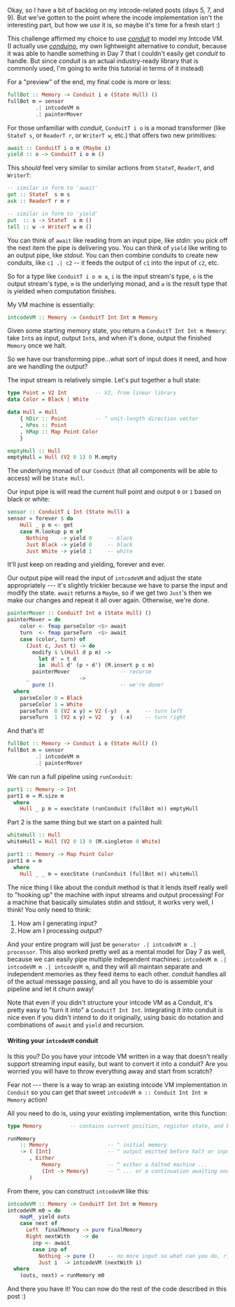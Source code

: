 Okay, so I have a bit of backlog on my intcode-related posts (days 5, 7,
and 9).  But we've gotten to the point where the incode implementation isn't
the interesting part, but how we *use* it is, so maybe it's time for a fresh
start :)

This challenge affirmed my choice to use *[conduit][]* to model my Intcode VM.
(I actually use *[conduino][]*, my own lightweight alternative to *conduit*,
because it was able to handle something in Day 7 that I couldn't easily get
*conduit* to handle.  But since *conduit* is an actual industry-ready library
that is commonly used, I'm going to write this tutorial in terms of it instead)

[conduit]: https://hackage.haskell.org/package/conduit
[conduino]: https://hackage.haskell.org/package/conduino

For a "preview" of the end, my final code is more or less:

```haskell
fullBot :: Memory -> Conduit i o (State Hull) ()
fullBot m = sensor
         .| intcodeVM m
         .| painterMover
```

For those unfamiliar with *conduit*, `ConduitT i o` is a monad transformer
(like `StateT s`, or `ReaderT r`, or `WriterT w`, etc.) that offers two new
primitives:

```haskell
await :: ConduitT i o m (Maybe i)
yield :: o -> ConduitT i o m ()
```

This *should* feel very similar to similar actions from `StateT`, `ReaderT`,
and `WriterT`:

```haskell
-- similar in form to 'await'
get :: StateT  s m s
ask :: ReaderT r m r

-- similar in form to 'yield'
put  :: s -> StateT  s m ()
tell :: w -> WriterT w m ()
```

You can think of `await` like reading from an input pipe, like *stdin*: you pick off the next
item the pipe is delivering you.  You can think of `yield` like writing to an
output pipe, like *stdout*.  You can then combine conduits to create new
conduits, like `c1 .| c2` -- it feeds the output of `c1` into the input of
`c2`, etc.

So for a type like `ConduitT i o m a`, `i` is the input stream's type, `o` is
the output stream's type, `m` is the underlying monad, and `a` is the result
type that is yielded when computation finishes.


My VM machine is essentially:

```haskell
intcodeVM :: Memory -> ConduitT Int Int m Memory
```

Given some starting memory state, you return a `ConduitT Int Int m Memory`:
take `Int`s as input, output `Int`s, and when it's done, output the finished
`Memory` once we halt.

So we have our transforming pipe...what sort of input does it need, and how are
we handling the output?

The input stream is relatively simple.  Let's put together a hull state:

```haskell
type Point = V2 Int         -- V2, from linear library
data Color = Black | White

data Hull = Hull
    { hDir :: Point         -- ^ unit-length direction vector
    , hPos :: Point
    , hMap :: Map Point Color
    }

emptyHull :: Hull
emptyHull = Hull (V2 0 1) 0 M.empty
```

The underlying monad of our `Conduit` (that all components will be able to
access) will be `State Hull`.

Our input pipe is will read the current hull point and output `0` or `1` based
on black or white:

```haskell
sensor :: ConduitT i Int (State Hull) a
sensor = forever $ do
    Hull _ p m <- get
    case M.lookup p m of
      Nothing    -> yield 0     -- black
      Just Black -> yield 0     -- black
      Just White -> yield 1     -- white
```

It'll just keep on reading and yielding, forever and ever.

Our output pipe will read the input of `intcodeVM` and adjust the state
appropriately --- it's slightly trickier because we have to parse the input and
modify the state.  `await` returns a `Maybe`, so if we get two `Just`'s then we
make our changes and repeat it all over again.  Otherwise, we're done.

```haskell
painterMover :: ConduitT Int o (State Hull) ()
painterMover = do
    color <- fmap parseColor <$> await
    turn  <- fmap parseTurn  <$> await
    case (color, turn) of
      (Just c, Just t) -> do
        modify $ \(Hull d p m) ->
          let d' = t d
          in  Hull d' (p + d') (M.insert p c m)
        painterMover                -- recurse
      _                ->
        pure ()                     -- we're done!
  where
    parseColor 0 = Black
    parseColor 1 = White
    parseTurn  0 (V2 x y) = V2 (-y)   x     -- turn left
    parseTurn  1 (V2 x y) = V2   y  (-x)    -- turn right
```

And that's it!

```haskell
fullBot :: Memory -> Conduit i o (State Hull) ()
fullBot m = sensor
         .| intcodeVM m
         .| painterMover
```

We can run a full pipeline using `runConduit`:

```haskell
part1 :: Memory -> Int
part1 m = M.size m
  where
    Hull _ p m = execState (runConduit (fullBot m)) emptyHull
```

Part 2 is the same thing but we start on a painted hull:


```haskell
whiteHull :: Hull
whiteHull = Hull (V2 0 1) 0 (M.singleton 0 White)

part1 :: Memory -> Map Point Color
part1 m = m
  where
    Hull _ _ m = execState (runConduit (fullBot m)) whiteHull
```

The nice thing I like about the conduit method is that it lends itself really
well to "hooking up" the machine with input streams and output processing!  For
a machine that basically simulates stdin and stdout, it works very well, I
think!  You only need to think:

1.  How am I generating input?
2.  How am I processing output?

And your entire program will just be `generator .| intcodeVM m .| processor`.
This also worked pretty well as a mental model for Day 7 as well, because we
can easily pipe multiple independent machines: `intcodeVM m .| intcodeVM m .|
intcodeVM m`, and they will all maintain separate and independent memories as
they feed items to each other.  *conduit* handles all of the actual message
passing, and all you have to do is assemble your pipeline and let it churn
away!

Note that even if you didn't structure your intcode VM as a Conduit, it's
pretty easy to "turn it into" a `ConduitT Int Int`.  Integrating it into
conduit is nice even if you didn't intend to do it originally, using basic do
notation and combinations of `await` and `yield` and recursion.

#### Writing your `intcodeVM` conduit

Is this you?  Do you have your intcode VM written in a way that doesn't really
support streaming input easily, but want to convert it into a conduit?  Are you
worried you will have to throw everything away and start from scratch?

Fear not --- there is a way to wrap an existing intcode VM implementation in
`Conduit` so you can get that sweet `intcodeVM m :: Conduit Int Int m Memory`
action!

All you need to do is, using your existing implementation, write this function:

```haskell
type Memory         -- contains current position, register state, and base

runMemory
    :: Memory                   -- ^ initial memory
    -> ( [Int]                  -- ^ output emitted before halt or input asked
       , Either
           Memory               -- ^ either a halted machine ...
           (Int -> Memory)      -- ^ ... or a continuation awaiting one input
       )
```

From there, you can construct `intcodeVM` like this:

```haskell
intcodeVM :: Memory -> ConduitT Int Int m Memory
intcodeVM m0 = do
    mapM_ yield outs
    case next of
      Left  finalMemory -> pure finalMemory
      Right nextWith    -> do
        inp <- await
        case inp of
          Nothing -> pure ()    -- no more input so what can you do, right?
          Just i  -> intcodeVM (nextWith i)
  where
    (outs, next) = runMemory m0
```

And there you have it!  You can now do the rest of the code described in this
post :)

